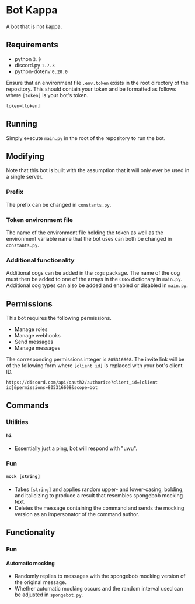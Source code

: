 # Bot Kappa

A bot that is not kappa.

## Requirements

- python `3.9`
- discord.py `1.7.3`
- python-dotenv `0.20.0`

Ensure that an environment file `.env.token` exists in the root directory of the repository. This should contain your token and be formatted as follows where `[token]` is your bot's token.

```
token=[token]
```

## Running

Simply execute `main.py` in the root of the repository to run the bot.

## Modifying

Note that this bot is built with the assumption that it will only ever be used in a single server.

### Prefix

The prefix can be changed in `constants.py`.

### Token environment file

The name of the environment file holding the token as well as the environment variable name that the bot uses can both be changed in `constants.py`.

### Additional functionality

Additional cogs can be added in the `cogs` package. The name of the cog must then be added to one of the arrays in the `COGS` dictionary in `main.py`. Additional cog types can also be added and enabled or disabled in `main.py`.


## Permissions

This bot requires the following permissions.

- Manage roles
- Manage webhooks
- Send messages
- Manage messages

The corresponding permissions integer is `805316608`. The invite link will be of the following form where `[client id]` is replaced with your bot's client ID.

```
https://discord.com/api/oauth2/authorize?client_id=[client id]&permissions=805316608&scope=bot
```

## Commands

### Utilities

#### `hi`

- Essentially just a ping, bot will respond with "uwu".

### Fun

#### `mock [string]`

- Takes `[string]` and applies random upper- and lower-casing, bolding, and italicizing to produce a result that resembles spongebob mocking text.
- Deletes the message containing the command and sends the mocking version as an impersonator of the command author.

## Functionality

### Fun

#### Automatic mocking

- Randomly replies to messages with the spongebob mocking version of the original message.
- Whether automatic mocking occurs and the random interval used can be adjusted in `spongebot.py`.
